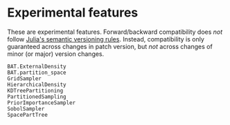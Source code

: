 # Experimental features

These are experimental features. Forward/backward compatibility does *not*
follow [Julia's semantic versioning rules](https://julialang.github.io/Pkg.jl/v1/compatibility/).
Instead, compatibility is only guaranteed across changes in patch version, but
*not* across changes of minor (or major) version changes.

```@docs
BAT.ExternalDensity
BAT.partition_space
GridSampler
HierarchicalDensity
KDTreePartitioning
PartitionedSampling
PriorImportanceSampler
SobolSampler
SpacePartTree
```
